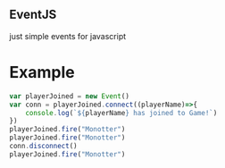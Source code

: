 ## EventJS
just simple events for javascript
# Example
```js
var playerJoined = new Event()
var conn = playerJoined.connect((playerName)=>{
    console.log(`${playerName} has joined to Game!`)
})
playerJoined.fire("Monotter")
playerJoined.fire("Monotter")
conn.disconnect()
playerJoined.fire("Monotter")
```
